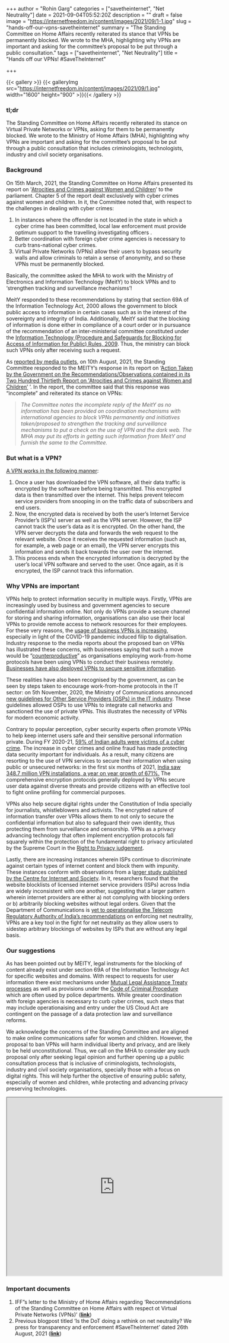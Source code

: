 +++
author = "Rohin Garg"
categories = ["savetheinternet", "Net Neutrality"]
date = 2021-09-04T05:52:20Z
description = ""
draft = false
image = "https://internetfreedom.in/content/images/2021/09/1-1.jpg"
slug = "hands-off-our-vpns-savetheinternet"
summary = "The Standing Committee on Home Affairs recently reiterated its stance that VPNs be permanently blocked. We wrote to the MHA, highlighting why VPNs are important and asking for the committee’s proposal to be put through a public consultation."
tags = ["savetheinternet", "Net Neutrality"]
title = "Hands off our VPNs! #SaveTheInternet"

+++


{{< gallery >}}
{{< galleryImg  src="https://internetfreedom.in/content/images/2021/09/1.jpg" width="1600" height="900" >}}{{< /gallery >}}

>>>> <form><script src="https://checkout.razorpay.com/v1/payment-button.js" data-payment_button_id="pl_HLkgeWGQLMuddp" async> </script> </form>

### tl;dr

The Standing Committee on Home Affairs recently reiterated its stance on Virtual Private Networks or VPNs, asking for them to be permanently blocked. We wrote to the Ministry of Home Affairs (MHA), highlighting why VPNs are important and asking for the committee’s proposal to be put through a public consultation that includes criminologists, technologists, industry and civil society organisations.

### Background

On 15th March, 2021, the Standing Committee on Home Affairs presented its report on '[Atrocities and Crimes against Women and Children](https://rajyasabha.nic.in/rsnew/Committee_site/Committee_File/ReportFile/15/143/230_2021_3_14.pdf)’ to the parliament. Chapter 5 of the report dealt exclusively with cyber crimes against women and children. In it, the Committee noted that, with respect to the challenges in dealing with cyber crimes:

1. In instances where the offender is not located in the state in which a cyber crime has been committed, local law enforcement must provide optimum support to the travelling investigating officers .
2. Better coordination with foreign cyber crime agencies is necessary to curb trans-national cyber crimes.
3. Virtual Private Networks (VPNs) allow their users to bypass security walls and allow criminals to retain a sense of anonymity, and so these VPNs must be permanently blocked.

Basically, the committee asked the MHA to work with the Ministry of Electronics and Information Technology (MeitY) to block VPNs and to ‘strengthen tracking and surveillance mechanisms’!

MeitY responded to these recommendations by stating that section 69A of the Information Technology Act, 2000 allows the government to block public access to information in certain cases such as in the interest of the sovereignty and integrity of India. Additionally, MeitY said that the blocking of information is done either in compliance of a court order or in pursuance of the recommendation of an inter-ministerial committee constituted under the [Information Technology (Procedure and Safeguards for Blocking for Access of Information for Public) Rules, 2009](https://www.meity.gov.in/writereaddata/files/Information%20Technology%20%28%20Procedure%20and%20safeguards%20for%20blocking%20for%20access%20of%20information%20by%20public%29%20Rules%2C%202009.pdf). Thus, the ministry can block such VPNs only after receiving such a request.

As [reported by media outlets](https://www.medianama.com/2021/08/223-block-vpn-committee-report/), on 10th August, 2021, the Standing Committee responded to the MEITY’s response in its report on ‘[Action Taken by the Government on the Recommendations/Observations contained in its Two Hundred Thirtieth Report on 'Atrocities and Crimes against Women and Children’](https://rajyasabha.nic.in/rsnew/Committee_site/Committee_File/ReportFile/15/143/233_2021_8_13.pdf) ’. In the report, the committee said that this response was “incomplete” and reiterated its stance on VPNs:

> _The Committee notes the incomplete reply of the MeitY as no information has been provided on coordination mechanisms with international agencies to block VPNs permanently and initiatives taken/proposed to strengthen the tracking and surveillance mechanisms to put a check on the use of VPN and the dark web. The MHA may put its efforts in getting such information from MeitY and furnish the same to the Committee._

### But what is a VPN?

[A VPN works in the following manner](https://www.kaspersky.com/resource-center/definitions/what-is-a-vpn):

1. Once a user has downloaded the VPN software, all their data traffic is encrypted by the software before being transmitted. This encrypted data is then transmitted over the internet. This helps prevent telecom service providers from snooping in on the traffic data of subscribers and end users.
2. Now, the encrypted data is received by both the user’s Internet Service Provider’s (ISP’s) server as well as the VPN server. However, the ISP cannot track the user’s data as it is encrypted. On the other hand, the VPN server decrypts the data and forwards the web request to the relevant website. Once it receives the requested information (such as, for example, a web page or an email), the VPN server encrypts this information and sends it back towards the user over the internet.
3. This process ends when the encrypted information is decrypted by the user’s local VPN software and served to the user. Once again, as it is encrypted, the ISP cannot track this information.

### Why VPNs are important

VPNs help to protect information security in multiple ways. Firstly, VPNs are increasingly used by business and government agencies to secure confidential information online. Not only do VPNs provide a secure channel for storing and sharing information,  organisations can also use their local VPNs to provide remote access to network resources for their employees. For these very reasons, the [usage of business VPNs is increasing](https://www.techradar.com/in/news/business-vpn-usage-likely-to-remain-high-even-as-the-pandemic-subsides), especially in light of the COVID-19 pandemic induced filip to digitalisation. Industry response to the media reports about the proposed ban on VPNs has illustrated these concerns, with businesses saying that such a move would be “[counterproductive](https://www.thehindubusinessline.com/info-tech/proposal-to-ban-vpns-has-india-inc-worried/article36235330.ece)” as organisations employing work-from-home protocols have been using VPNs to conduct their business remotely. [Businesses have also deployed VPNs to secure sensitive information](https://www.timesnownews.com/business-economy/industry/article/parl-committee-suggests-banning-vpns-why-the-move-could-prove-problematic-for-india-inc/806360).

These realities have also been recognised by the government, as can be seen by steps taken to encourage work-from-home protocols in the IT sector: on 5th November, 2020, the Ministry of Communications announced [new guidelines for Other Service Providers (OSPs) in the IT industry](https://static.pib.gov.in/WriteReadData/userfiles/OSP%20Guidelines%2005.11.2020.pdf). These guidelines allowed OSPs to use VPNs to integrate call networks and sanctioned the use of private VPNs. This illustrates the necessity of VPNs for modern economic activity.

Contrary to popular perception, cyber security experts often promote VPNs to help keep internet users safe and their sensitive personal information private. During FY 2020-21, [59% of Indian adults were victims of a cyber crime](https://www.livemint.com/technology/tech-news/over-59-of-indian-adults-fell-victim-to-cyber-crime-over-past-12-months-report-11618827697551.html). The increase in cyber crimes and online fraud has made protecting data security important for individuals. As a result, many citizens are resorting to the use of VPN services to secure their information when using public or unsecured networks: in the first six months of 2021, [India saw 348.7 million VPN installations, a year on year growth of 671%.](https://timesofindia.indiatimes.com/business/india-business/vpn-use-in-india-grows-over-600-in-h121-report/articleshow/85412089.cms) The comprehensive encryption protocols generally deployed by VPNs secure user data against diverse threats and provide citizens with an effective tool to fight online profiling for commercial purposes.

VPNs also help secure digital rights under the Constitution of India specially for journalists, whistleblowers and activists. The encrypted nature of information transfer over VPNs allows them to not only to secure the confidential information but also to safeguard their own identity, thus protecting them from surveillance and censorship. VPNs as a privacy advancing technology that often implement encryption protocols fall squarely within the protection of the fundamental right to privacy articulated by the Supreme Court in the [Right to Privacy judgement](https://indiankanoon.org/doc/127517806/).

Lastly, there are increasing instances wherein ISPs continue to discriminate against certain types of internet content and block them with impunity. These instances conform with observations from a l[arger study published by the Centre for Internet and Society](https://arxiv.org/abs/1912.08590). In it, researchers found that the website blocklists of licensed internet service providers (ISPs) across India are widely inconsistent with one another, suggesting that a larger pattern wherein internet providers are either a) not complying with blocking orders or b) arbitrarily blocking websites without legal orders. Given that the Department of Communications is [yet to operationalise the Telecom Regulatory Authority of India’s recommendations](https://internetfreedom.in/is-the-dot-doing-a-rethink-on-net-neutrality-we-press-for-transparency-and-enforcement-savetheinternet/) on enforcing net neutrality, VPNs are a key tool in the fight for net neutrality as they allow users to sidestep arbitrary blockings of websites by ISPs that are without any legal basis.

### Our suggestions

As has been pointed out by MEITY, legal instruments for the blocking of content already exist under section 69A of the Information Technology Act for specific websites and domains. With respect to requests for user information there exist mechanisms under [Mutual Legal Assistance Treaty processes](https://www.mha.gov.in/sites/default/files/ISII_ComprehensiveGuidelines16032020.pdf) as well as provisions under the [Code of Criminal Procedure](https://legislative.gov.in/sites/default/files/A1974-02.pdf) which are often used by police departments. While greater coordination with foreign agencies is necessary to curb cyber crimes, such steps that may include operationaising and entry under the US Cloud Act are contingent on the passage of a data protection law and surveillance reforms.

We acknowledge the concerns of the Standing Committee and are aligned to make online communications safer for women and children. However, the proposal to ban VPNs will harm individual liberty and privacy, and are likely to be held unconstitutional. Thus, we call on the MHA to consider any such proposal only after seeking legal opinion and further opening up a public consultation process that is inclusive of criminologists, technologists, industry and civil society organisations, specially those with a focus on digital rights. This will help further the objective of ensuring public safety, especially of women and children, while protecting and advancing privacy preserving technologies.

<iframe src="https://drive.google.com/file/d/1nexORQSfgOrhviYq_1Yl15QavDjXzod7/preview" width="580" height="480"></iframe>

### Important documents

1. IFF”s letter to the Ministry of Home Affairs regarding ‘Recommendations of the Standing Committee on Home Affairs with respect ot Virtual Private Networks (VPNs)’ (**[link](https://drive.google.com/file/d/1Dr_4syEbZSWB5_kJli1xq2sCSULkKDF8/view?usp=sharing)**)
2. Previous blogpost titled ‘Is the DoT doing a rethink on net neutrality? We press for transparency and enforcement #SaveTheInternet’ dated 26th August, 2021 (**[link](https://internetfreedom.in/is-the-dot-doing-a-rethink-on-net-neutrality-we-press-for-transparency-and-enforcement-savetheinternet/)**)

> > > <form><script src="https://cdn.razorpay.com/static/widget/subscription-button.js" data-subscription_button_id="pl_HLk5qU1K35hmPH" data-button_theme="brand-color" async> </script> </form>













